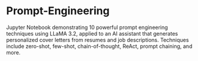 # Prompt-Engineering
Jupyter Notebook demonstrating 10 powerful prompt engineering techniques using LLaMA 3.2, applied to an AI assistant that generates personalized cover letters from resumes and job descriptions. Techniques include zero-shot, few-shot, chain-of-thought, ReAct, prompt chaining, and more.
